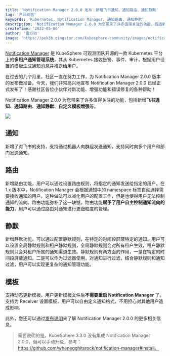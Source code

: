 ```yaml
---
title: 'Notification Manager 2.0.0 发布：新增飞书通知、通知路由、通知静默'
tag: '产品动态'
keywords: 'Kubernetes, Notification Manager, 通知路由, 通知静默'
description: 'Notification Manager 2.0.0 为您带来了许多值得关注的功能，包括新增飞书通知、通知路由、通知静默、自定义模板增强等。'
createTime: '2022-05-06'
author: '雷万钧'
image: 'https://pek3b.qingstor.com/kubesphere-community/images/notification-manager-2.0.0-cover.png'
---
```


[Notification Manager](https://github.com/whenegghitsrock/notification-manager) 是 KubeSphere 可观测团队开源的一款 Kubernetes 平台上的**多租户通知管理系统**，其从 Kubernetes 接收告警、事件、审计，根据用户设置的模板生成通知消息并推送给用户。

在过去的几个月里，社区一直在努力工作，为 Notification Manager 2.0.0 版本的发布做准备。今天，我们非常高兴地宣布 Notification Manager 2.0.0 已经正式发布了！感谢社区各位小伙伴对新功能、增强功能和错误修复的各种帮助！

Notification Manager 2.0.0 为您带来了许多值得关注的功能，包括新增**飞书通知**、**通知路由**、**通知静默**、**自定义模板增强**等。

![](https://pek3b.qingstor.com/kubesphere-community/images/notification-manager-architecture.jpeg)

## 通知

新增了对飞书的支持，支持通过机器人向群组发送通知，支持同时向多个用户和部门发送通知。

## 路由

新增路由功能，用户可以通过设置路由规则，将指定的通知发送给指定的用户。在 1.x 版本中，Notification Manager 会根据通知中的 namespace 标签自动选择需要接收通知的用户。这种做法可以减化用户的配置工作，但是也使得用户无法控制通知的流向。路由功能弥补了这一缺憾，路由功能**赋予了用户自主控制通知流向的能力**，用户可以通过路由对通知进行更细粒度的管理。

## 静默

新增静默功能，可以通过配置静默规则，在特定的时间段屏蔽特定的通知。用户可以设置全局静默规则和租户静默规则，全局静默规则会对所有租户生效，租户静默规则只会对租户所属的通知渠道生效。静默规则有两方面的作用，一是在特定的时间段屏蔽通知，二是可以作为过滤器使用，对通知进行过滤，结合静默规则和通知过滤，用户可以实现更复杂的通知管理功能。

## 模板

支持动态更新模板，用户更新模板文件后**不需要重启 Notification Manager** 了。
支持为 Receiver 设置模板，用户可以自由定义通知格式，不用担心对其他用户造成影响。


此外，您还可以通过[发布说明](https://github.com/whenegghitsrock/notification-manager/releases/tag/v2.0.0)来了解 Notification Manager 2.0.0 的更多相关信息。

> 需要说明的是，KubeSphere 3.3.0 没有集成 Notification Manager 2.0.0，但可以手动升级，参考： https://github.com/whenegghitsrock/notification-manager#install。